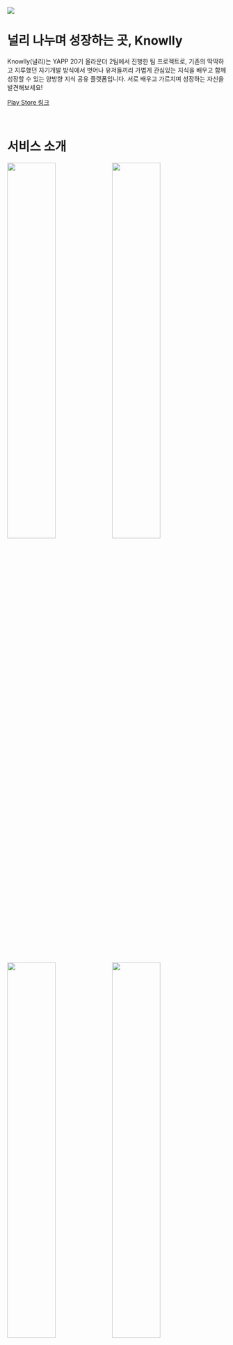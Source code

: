 ![](https://user-images.githubusercontent.com/72238126/183277300-dc764048-2544-4a29-bd1f-2e05f94d3de8.png)

# 널리 나누며 성장하는 곳, Knowlly

Knowlly(널리)는 YAPP 20기 올라운더 2팀에서 진행한 팀 프로젝트로, 기존의 딱딱하고 지루했던 자기개발 방식에서 벗어나 유저들끼리 가볍게 관심있는 지식을 배우고 함께 성장할 수 있는 양방향 지식 공유 플랫폼입니다. 서로 배우고 가르치며 성장하는 자신을 발견해보세요!

[Play Store 링크](https://play.google.com/store/apps/details?id=kr.co.knowledgerally)

<br>

# 서비스 소개

<p>
<img width="47%" src="https://user-images.githubusercontent.com/72238126/188048460-563f9c79-c7ee-4025-aa0a-ff57d7ddc9f9.png"/>
<img width="47%" src="https://user-images.githubusercontent.com/72238126/188048481-b09e0bbe-e7dc-4fab-b4b9-36c568c99b9a.jpg"/>
<img width="47%" src="https://user-images.githubusercontent.com/72238126/188048468-9a22dd67-71de-481c-8aea-b28e9a008932.png"/>
<img width="47%" src="https://user-images.githubusercontent.com/72238126/188048475-bf9c6960-d47a-49ac-ac65-5f9ef517fbf0.png"/>

<p/>

<br>

# 개발

### 아키텍쳐

- MVVM + Clean Architecture
- Multi Modules
  - app
  - domain
  - data
  - local
  - remote
  - presentation
  - core-exception
  - log
  
### 스택

- Language
  - Kotlin
- Gradle
  - Kotlin DSL
  - Version Catalog
- Asynchronous
  - Coroutines Flow
- UI
  - Jetpack Compose
  - Coil
- Webview
  - Javascript Bridge
- DI
  - Dagger Hilt
- Data
  - Okhttp
  - Retrofit2
  - Gson
  - SharedPreferences
- Debugging
  - Stetho
- Third party
  - Kakao SDK
  - Firebase Crashlytics
  
<br>

# UI/UX

<p>
<img width="23%" src="https://user-images.githubusercontent.com/72238126/183277799-4b983886-8d51-4dcb-9192-64671b548255.png"/>
<img width="23%" src="https://user-images.githubusercontent.com/72238126/183277800-694c6ded-e7f5-4b64-a1c9-7bb119ab2f73.png"/>
<img width="23%" src="https://user-images.githubusercontent.com/72238126/183277801-37543394-3e6e-47cc-ba9e-0251e197690a.png"/>
<img width="23%" src="https://user-images.githubusercontent.com/72238126/183277802-9dc7c9ed-fd8e-4c79-bbbf-83ca5ebe4def.png"/>
</p>

<p>
<img width="23%" src="https://user-images.githubusercontent.com/72238126/183277803-e31cb9b8-0deb-4053-bd2a-234f31ece7c4.png"/>
<img width="23%" src="https://user-images.githubusercontent.com/72238126/183277886-4516b498-365a-44f7-baa1-eb448cc776a1.png"/>
<img width="23%" src="https://user-images.githubusercontent.com/72238126/183277804-ef6b54d4-a481-4f12-862f-fd7fcd7325ef.png"/>
<img width="23%" src="https://user-images.githubusercontent.com/72238126/183277805-5d92ed7a-2d5f-447c-9312-e670066cda50.png"/>
</p>

<br>

# 팀원

<img width="70%" src="https://user-images.githubusercontent.com/72238126/188048518-ce1ba540-8446-4aab-92f6-c8fc2726b03b.png"/>

# 발표자료

[YAPP_올라운더2_성과공유회 발표자료.pdf](https://github.com/yjyoon-dev/knowlly-android/files/9276277/YAPP_.2_.pdf)

